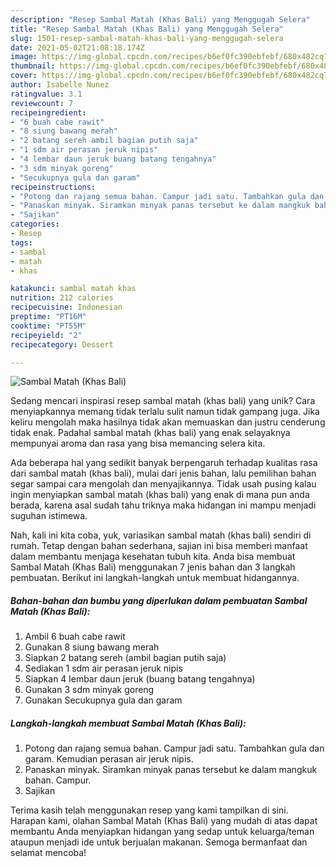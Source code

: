 ```yaml
---
description: "Resep Sambal Matah (Khas Bali) yang Menggugah Selera"
title: "Resep Sambal Matah (Khas Bali) yang Menggugah Selera"
slug: 1501-resep-sambal-matah-khas-bali-yang-menggugah-selera
date: 2021-05-02T21:08:18.174Z
image: https://img-global.cpcdn.com/recipes/b6ef0fc390ebfebf/680x482cq70/sambal-matah-khas-bali-foto-resep-utama.jpg
thumbnail: https://img-global.cpcdn.com/recipes/b6ef0fc390ebfebf/680x482cq70/sambal-matah-khas-bali-foto-resep-utama.jpg
cover: https://img-global.cpcdn.com/recipes/b6ef0fc390ebfebf/680x482cq70/sambal-matah-khas-bali-foto-resep-utama.jpg
author: Isabelle Nunez
ratingvalue: 3.1
reviewcount: 7
recipeingredient:
- "6 buah cabe rawit"
- "8 siung bawang merah"
- "2 batang sereh ambil bagian putih saja"
- "1 sdm air perasan jeruk nipis"
- "4 lembar daun jeruk buang batang tengahnya"
- "3 sdm minyak goreng"
- "Secukupnya gula dan garam"
recipeinstructions:
- "Potong dan rajang semua bahan. Campur jadi satu. Tambahkan gula dan garam. Kemudian perasan air jeruk nipis."
- "Panaskan minyak. Siramkan minyak panas tersebut ke dalam mangkuk bahan. Campur."
- "Sajikan"
categories:
- Resep
tags:
- sambal
- matah
- khas

katakunci: sambal matah khas 
nutrition: 212 calories
recipecuisine: Indonesian
preptime: "PT16M"
cooktime: "PT55M"
recipeyield: "2"
recipecategory: Dessert

---
```



![Sambal Matah (Khas Bali)](https://img-global.cpcdn.com/recipes/b6ef0fc390ebfebf/680x482cq70/sambal-matah-khas-bali-foto-resep-utama.jpg)

Sedang mencari inspirasi resep sambal matah (khas bali) yang unik? Cara menyiapkannya memang tidak terlalu sulit namun tidak gampang juga. Jika keliru mengolah maka hasilnya tidak akan memuaskan dan justru cenderung tidak enak. Padahal sambal matah (khas bali) yang enak selayaknya mempunyai aroma dan rasa yang bisa memancing selera kita.



Ada beberapa hal yang sedikit banyak berpengaruh terhadap kualitas rasa dari sambal matah (khas bali), mulai dari jenis bahan, lalu pemilihan bahan segar sampai cara mengolah dan menyajikannya. Tidak usah pusing kalau ingin menyiapkan sambal matah (khas bali) yang enak di mana pun anda berada, karena asal sudah tahu triknya maka hidangan ini mampu menjadi suguhan istimewa.


Nah, kali ini kita coba, yuk, variasikan sambal matah (khas bali) sendiri di rumah. Tetap dengan bahan sederhana, sajian ini bisa memberi manfaat dalam membantu menjaga kesehatan tubuh kita. Anda bisa membuat Sambal Matah (Khas Bali) menggunakan 7 jenis bahan dan 3 langkah pembuatan. Berikut ini langkah-langkah untuk membuat hidangannya.

<!--inarticleads1-->

##### Bahan-bahan dan bumbu yang diperlukan dalam pembuatan Sambal Matah (Khas Bali):

1. Ambil 6 buah cabe rawit
1. Gunakan 8 siung bawang merah
1. Siapkan 2 batang sereh (ambil bagian putih saja)
1. Sediakan 1 sdm air perasan jeruk nipis
1. Siapkan 4 lembar daun jeruk (buang batang tengahnya)
1. Gunakan 3 sdm minyak goreng
1. Gunakan Secukupnya gula dan garam




<!--inarticleads2-->

##### Langkah-langkah membuat Sambal Matah (Khas Bali):

1. Potong dan rajang semua bahan. Campur jadi satu. Tambahkan gula dan garam. Kemudian perasan air jeruk nipis.
1. Panaskan minyak. Siramkan minyak panas tersebut ke dalam mangkuk bahan. Campur.
1. Sajikan




Terima kasih telah menggunakan resep yang kami tampilkan di sini. Harapan kami, olahan Sambal Matah (Khas Bali) yang mudah di atas dapat membantu Anda menyiapkan hidangan yang sedap untuk keluarga/teman ataupun menjadi ide untuk berjualan makanan. Semoga bermanfaat dan selamat mencoba!
